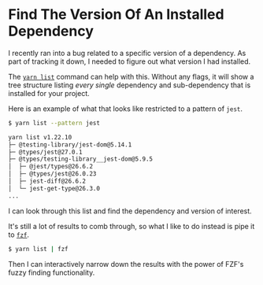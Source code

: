 # Find The Version Of An Installed Dependency

I recently ran into a bug related to a specific version of a dependency. As
part of tracking it down, I needed to figure out what version I had installed.

The [`yarn list`](https://classic.yarnpkg.com/en/docs/cli/list) command can
help with this. Without any flags, it will show a tree structure listing _every
single_ dependency and sub-dependency that is installed for your project.

Here is an example of what that looks like restricted to a pattern of `jest`.

```bash
$ yarn list --pattern jest

yarn list v1.22.10
├─ @testing-library/jest-dom@5.14.1
├─ @types/jest@27.0.1
├─ @types/testing-library__jest-dom@5.9.5
│  ├─ @jest/types@26.6.2
│  ├─ @types/jest@26.0.23
│  ├─ jest-diff@26.6.2
│  └─ jest-get-type@26.3.0
...
```

I can look through this list and find the dependency and version of interest.

It's still a lot of results to comb through, so what I like to do instead is
pipe it to [`fzf`](https://github.com/junegunn/fzf).

```bash
$ yarn list | fzf
```

Then I can interactively narrow down the results with the power of FZF's fuzzy
finding functionality.

